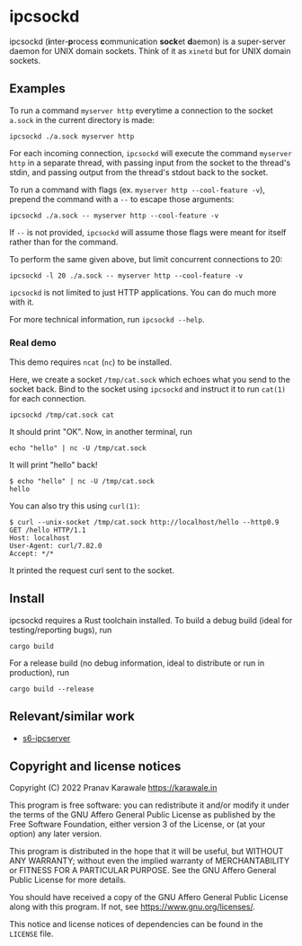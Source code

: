 # ipcsockd

ipcsockd (**i**nter-**p**rocess **c**ommunication **sock**et **d**aemon) is a
super-server daemon for UNIX domain sockets. Think of it as `xinetd` but for
UNIX domain sockets.

## Examples

To run a command `myserver http` everytime a connection to the socket `a.sock`
in the current directory is made:

```
ipcsockd ./a.sock myserver http
```

For each incoming connection, `ipcsockd` will execute the command `myserver
http` in a separate thread, with passing input from the socket to the thread's
stdin, and passing output from the thread's stdout back to the socket.

To run a command with flags (ex. `myserver http --cool-feature -v`), prepend
the command with a `--` to escape those arguments:

```
ipcsockd ./a.sock -- myserver http --cool-feature -v 
```

If `--` is not provided, `ipcsockd` will assume those flags were meant for
itself rather than for the command.

To perform the same given above, but limit concurrent connections to 20:

```
ipcsockd -l 20 ./a.sock -- myserver http --cool-feature -v
```
`ipcsockd` is not limited to just HTTP applications. You can do much more with 
it.

For more technical information, run `ipcsockd --help`.

### Real demo

This demo requires `ncat` (`nc`) to be installed.

Here, we create a socket `/tmp/cat.sock` which echoes what you send to the
socket back. Bind to the socket using `ipcsockd` and instruct it to run
`cat(1)` for each connection.

```
ipcsockd /tmp/cat.sock cat
```

It should print "OK". Now, in another terminal, run

```
echo "hello" | nc -U /tmp/cat.sock
```

It will print "hello" back!

```
$ echo "hello" | nc -U /tmp/cat.sock
hello
```

You can also try this using `curl(1)`:

```
$ curl --unix-socket /tmp/cat.sock http://localhost/hello --http0.9
GET /hello HTTP/1.1
Host: localhost
User-Agent: curl/7.82.0
Accept: */*
```

It printed the request curl sent to the socket.

## Install

ipcsockd requires a Rust toolchain installed. To build a debug build (ideal for
testing/reporting bugs), run

```
cargo build
```

For a release build (no debug information, ideal to distribute or run in
production), run

```
cargo build --release
```

## Relevant/similar work

- [s6-ipcserver](https://skarnet.org/software/s6/s6-ipcserver.html)

## Copyright and license notices

Copyright (C) 2022  Pranav Karawale <https://karawale.in>

This program is free software: you can redistribute it and/or modify
it under the terms of the GNU Affero General Public License as published by
the Free Software Foundation, either version 3 of the License, or
(at your option) any later version.

This program is distributed in the hope that it will be useful,
but WITHOUT ANY WARRANTY; without even the implied warranty of
MERCHANTABILITY or FITNESS FOR A PARTICULAR PURPOSE.  See the
GNU Affero General Public License for more details.

You should have received a copy of the GNU Affero General Public License
along with this program.  If not, see <https://www.gnu.org/licenses/>.

This notice and license notices of dependencies can be found in the `LICENSE`
file.

